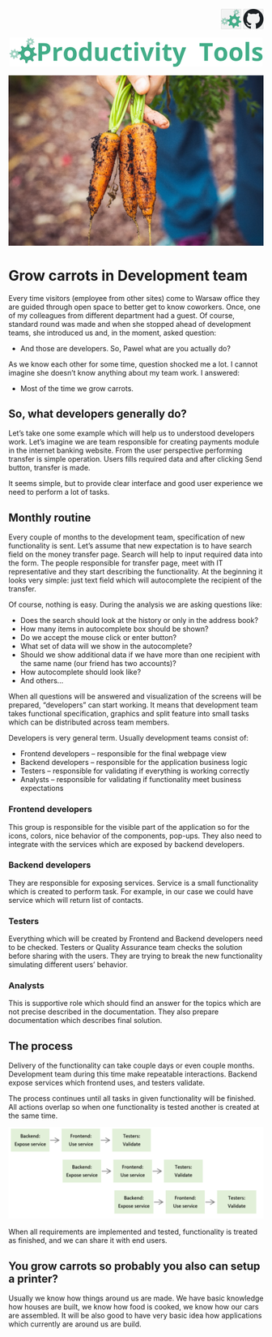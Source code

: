 <!--Category:Article--> 
 <p align="right">
    <a href="http://productivitytools.tech/the-most-expensive-t-shirts-in-the-world/"><img src="Images/Header/ProductivityTools_green_40px_2.png" /><a> 
           <a href="https://github.com/pwujczyk/ProductivityTools.Articles"><img src="Images/Header/Github_border_40px.png" /></a>
</p>
<p align="center">
    <a href="http://productivitytools.tech/">
        <img src="Images/Header/LogoTitle_green_500px.png" />
    </a>
</p>

![](Images/Title.jpg)

# Grow carrots in Development team

Every time visitors (employee from other sites) come to Warsaw office they are guided through open space to better get to know coworkers.  Once, one of my colleagues from different department had a guest. Of course, standard round was made and when she stopped ahead of development teams, she introduced us and, in the moment, asked question: 

- And those are developers. So, Pawel what are you actually do?

As we know each other for some time, question shocked me a lot. I cannot imagine she doesn’t know anything about my team work. I answered:

- Most of the time we grow carrots.

## So, what developers generally do?

Let’s take one some example which will help us to understood developers work. Let’s imagine we are team responsible for creating payments module in the internet banking website. From the user perspective performing transfer is simple operation. Users fills required data and after clicking Send button, transfer is made. 

It seems simple, but to provide clear interface and good user experience we need to perform a lot of tasks. 

## Monthly routine

Every couple of months to the development team, specification of new functionality is sent. Let’s assume that new expectation is to have search field on the money transfer page. Search will help to input required data into the form. The people responsible for transfer page, meet with IT representative and they start describing the functionality. At the beginning it looks very simple: just text field which will autocomplete the recipient of the transfer. 

Of course, nothing is easy. During the analysis we are asking questions like:
- Does the search should look at the history or only in the address book?
- How many items in autocomplete box should be shown?
- Do we accept the mouse click or enter button?
- What set of data will we show in the autocomplete?
- Should we show additional data if we have more than one recipient with the same name (our friend has two accounts)?
- How autocomplete should look like?
- And others…

When all questions will be answered and visualization of the screens will be prepared, “developers” can start working.  It means that development team takes functional specification, graphics and split feature into small tasks which can be distributed across team members. 

Developers is very general term. Usually development teams consist of:

- Frontend developers – responsible for the final webpage view
- Backend developers – responsible for the application business logic
- Testers – responsible for validating if everything is working correctly
- Analysts – responsible for validating if functionality meet business expectations

### Frontend developers

This group is responsible for the visible part of the application so for the icons, colors, nice behavior of the components, pop-ups. They also need to integrate with the services which are exposed by backend developers.

### Backend developers

They are responsible for exposing services. Service is a small functionality which is created to perform task. For example, in our case we could have service which will return list of contacts. 

### Testers 

Everything which will be created by Frontend and Backend developers need to be checked. Testers or Quality Assurance team checks the solution before sharing with the users. They are trying to break the new functionality simulating different users’ behavior. 

### Analysts 

This is supportive role which should find an answer for the topics which are not precise described in the documentation. They also prepare documentation which describes final solution. 

## The process 

Delivery of the functionality can take couple days or even couple months. Development team during this time make repeatable interactions. Backend expose services which frontend uses, and testers validate. 

The process continues until all tasks in given functionality will be finished. All actions overlap so when one functionality is tested another is created at the same time.

![Development process](Images/process.png)         
             
When all requirements are implemented and tested, functionality is treated as finished, and we can share it with end users.

## You grow carrots so probably you also can setup a printer?

Usually we know how things around us are made. We have basic knowledge how houses are built, we know how food is cooked, we know how our cars are assembled. It will be also good to have very basic idea how applications which currently are around us are build.

